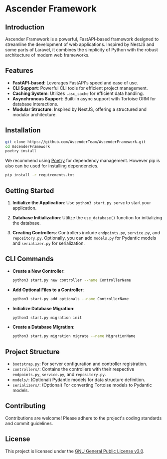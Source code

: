 # Ascender Framework

## Introduction

Ascender Framework is a powerful, FastAPI-based framework designed to streamline the development of web applications. Inspired by NestJS and some parts of Laravel, it combines the simplicity of Python with the robust architecture of modern web frameworks.

## Features

- **FastAPI-based**: Leverages FastAPI's speed and ease of use.
- **CLI Support**: Powerful CLI tools for efficient project management.
- **Caching System**: Utilizes `.asc_cache` for efficient data handling.
- **Asynchronous Support**: Built-in async support with Tortoise ORM for database interactions.
- **Modular Structure**: Inspired by NestJS, offering a structured and modular architecture.

## Installation

```bash
git clone https://github.com/AscenderTeam/AscenderFramework.git
cd AscenderFramework
poetry install
```

We recommend using [Poetry](https://python-poetry.org/) for dependency management. 
However pip is also can be used for installing dependencies.

```bash
pip install -r requirements.txt
```

## Getting Started

1. **Initialize the Application**:
   Use `python3 start.py serve` to start your application.

2. **Database Initialization**:
   Utilize the `use_database()` function for initializing the database.

3. **Creating Controllers**:
   Controllers include `endpoints.py`, `service.py`, and `repository.py`. Optionally, you can add `models.py` for Pydantic models and `serializer.py` for serialization.

## CLI Commands

- **Create a New Controller**:
  ```bash
  python3 start.py new controller --name ControllerName
  ```

- **Add Optional Files to a Controller**:
  ```bash
  python3 start.py add optionals --name ControllerName
  ```

- **Initialize Database Migration**:
  ```bash
  python3 start.py migration init
  ```

- **Create a Database Migration**:
  ```bash
  python3 start.py migration migrate --name MigrationName
  ```

## Project Structure

- `bootstrap.py`: For server configuration and controller registration.
- `controllers/`: Contains the controllers with their respective `endpoints.py`, `service.py`, and `repository.py`.
- `models/`: (Optional) Pydantic models for data structure definition.
- `serializers/`: (Optional) For converting Tortoise models to Pydantic models.

## Contributing

Contributions are welcome! Please adhere to the project's coding standards and commit guidelines.

## License

This project is licensed under the [GNU General Public License v3.0](LICENSE).